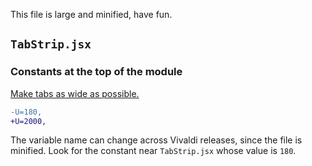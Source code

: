 This file is large and minified, have fun.

## `TabStrip.jsx`

### Constants at the top of the module
[Make tabs as wide as possible.](https://gist.github.com/Aldaviva/39e4472ab7a5ee50473de74df826d928)

```diff
-U=180,
+U=2000,
```
The variable name can change across Vivaldi releases, since the file is minified. Look for the constant near `TabStrip.jsx` whose value is `180`.